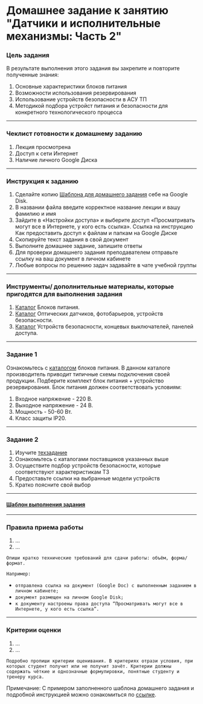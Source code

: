 # Домашнее задание к занятию "Датчики и исполнительные механизмы: Часть 2"

### Цель задания

В результате выполнения этого задания вы закрепите и повторите полученные знания: 
1. Основные характеристики блоков питания
2. Возможности использования резервирования
3. Использование устройств безопасности в АСУ ТП
4. Методикой подбора устройст питания и безопасности для конкретного технологического процесса



------

### Чеклист готовности к домашнему заданию

1. Лекция просмотрена
2. Доступ к сети Интернет
3. Наличие личного Google Диска



------

### Инструкция к заданию

1. Сделайте копию [Шаблона для домашнего задания](https://docs.google.com/document/d/1youKpKm_JrC0UzDyUslIZW2E2bIv5OVlm_TQDvH5Pvs/edit "Шаблон") себе на Google Disk.
2. В названии файла введите корректное название лекции и вашу фамилию и имя
3. Зайдите в «Настройки доступа» и выберите доступ «Просматривать могут все в Интернете, у кого есть ссылка». Ссылка на инструкцию Как предоставить доступ к файлам и папкам на Google Диске
4. Скопируйте текст задания в свой документ
5. Выполните домашнее задание, запишите ответы
6. Для проверки домашнего задания преподавателем отправьте ссылку на ваш документ в личном кабинете
7. Любые вопросы по решению задач задавайте в чате учебной группы



------

### Инструменты/ дополнительные материалы, которые пригодятся для выполнения задания

1. [Каталог](https://owen.ru/ "Каталог OWEN") Блоков питания.
2. [Каталог](https://leuze.ru/ "Каталог LEUZE") Оптических датчиков, фотобарьеров, устройств безопасности.
2. [Каталог](https://rumatika.ru/catalog/euchner/mnogofunkcionalnaya-kalitka-mgb "Каталог EUCHNER") Устройств безопасности, концевых выключателей, панелей доступа. 



------

### Задание 1

 Ознакомьтесь с [каталогом](https://owen.ru/ "Каталог OWEN") блоков питания. В данном каталоге производитель приводит типичные схемы подключения своей продукции.
 Подберите комплект блок питания + устройство резервирования.
 Блок питания должен соответствовать условиям:
 1. Входное напряжение - 220 В.
 2. Выходное напряжение - 24 В.
 3. Мощность - 50-60 Вт.
 4. Класс защиты IP20.



------

### Задание 2

1. Изучите [техзадание](https://docs.google.com/document/d/1PC6MlYzSlnDJ15yXLL3Jt-ZUcSGeqRlW4jYuNJ8evxc/edit?usp=sharing "Техзадание")
2. Ознакомьтесь с каталогами поставщиков указанных выше
3. Осуществите подбор устройств безопасности, которые соответствуют характеристикам ТЗ
4. Предоставьте ссылки на выбранные модели устройств
5. Кратко поясните свой выбор

------

#### [Шаблон выполнения задания](https://docs.google.com/document/d/1youKpKm_JrC0UzDyUslIZW2E2bIv5OVlm_TQDvH5Pvs/edit)

------

### Правила приема работы

1. ...
2. ...

`Опиши кратко технические требований для сдачи работы: объём, форма/формат.` 

`Например:`
- `отправлена ссылка на документ (Google Doc) с выполненным заданием в личном кабинете;`
- `документ размещен на личном Google Disk;`
- `к документу настроены права доступа “Просматривать могут все в Интернете, у кого есть ссылка”.`

------

### Критерии оценки

1. ...
2. ...

`Подробно пропиши критерии оценивания. В критериях отрази условия, при которых студент получит или не получит зачёт. Критерии должны содержать чёткие и однозначные формулировки, понятные студенту и тренеру курса.`

Примечание: С примером заполненного шаблона домашнего задания и подробной инструкцией можно ознакомиться по [ссылке](https://docs.google.com/document/d/13m07fqimLwzddcF6zyRrPjMO16RGynagzdO64-PMXuA/edit?usp=sharing).
